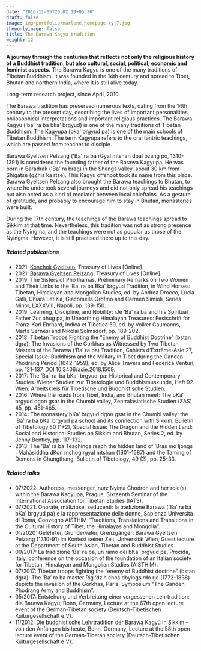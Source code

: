 ```yaml
---
date: "2016-11-05T20:02:19+05:30"
draft: false
image: img/portfolio/marlene.homepage.xy.7.jpg
showonlyimage: false
title: The Barawa Kagyu tradition
weight: 12
---
```


**A journey through the centuries that reflects not only the religious history of a Buddhist tradition, but also cultural, social, political, economic and feminist aspects.** The Barawa Kagyu is one of the many traditions of Tibetan Buddhism. It was founded in the 14th century and spread to Tibet, Bhutan and northern India, where it is still alive today.
<!--more-->

Long-term research project, since April, 2010

The Barawa tradition has preserved numerous texts, dating from the 14th century to the present day, describing the lives of important personalities, philosophical interpretations and important religious practices. The Barawa Kagyu ('ba' ra ba bka' brgyud) is one of the many traditions of Tibetan Buddhism. The Kagyupa (bka' brgyud pa) is one of the main schools of Tibetan Buddhism. The term Kagyupa refers to the oral tantric teachings, which are passed from teacher to disciple.

Barawa Gyeltsen Pelzang ('Ba' ra ba rGyal mtshan dpal bzang po, 1310-1391) is considered the founding father of the Barawa Kagyupa. He was born in Baradrak ('Ba' ra brag) in the Shangs valley, about 30 km from Shigatse (gZhis ka rtse). This Kagyu offshoot took its name from this place. Barawa Gyeltsen Pelzang  also brought the Barawa teachings to Bhutan, to where he undertook several journeys and did not only spread his teachings but also acted as a kind of mediator between local chieftains. As a gesture of gratitude, and probably to encourage him to stay in Bhutan, monasteries were built.

During the 17th century, the teachings of the Barawa teachings spread to Sikkim at that time. Nevertheless, this tradition was not as strong presence as the Nyingma, and the teachings were not as popular as those of the Nyingma. However, it is still practised there up to this day.


##### Related publications

- 2021: [Konchok Gyeltsen](https://treasuryoflives.org/biographies/view/Konchok-Gyeltsen/9761), Treasury of Lives [Online].
- 2021: [Barawa Gyeltsen Pelzang](https://treasuryoflives.org/biographies/view/Gyeltsen-Pelzang/TBRC_P1932), Treasury of Lives [Online].
- 2019: The Sisters of Pho lha nas. Preliminary Remarks on Two Women and Their Links to the ‘Ba’ ra ba Bka' brgyud Tradition, in Wind Horses: Tibetan, Himalayan and Mongolian Studies, ed. by Andrea Drocco, Lucia Galli, Chiara Letizia, Giacomella Orofino and Carmen Simioli, Series Minor, LXXXVIII, Napoli, pp. 139-150.
- 2019: Learning, Discipline, and Nobility: rJe ’Ba’ ra ba and his Spiritual Father Zur phug pa, in Unearthing Himalayan Treasures: Festschrift for Franz-Karl Ehrhard, Indica et Tibetica 59, ed. by Volker Caumanns, Marta Sernesi and Nikolai Solmsdorf, pp. 189-202.
- 2018: Tibetan Troops Fighting the “Enemy of Buddhist Doctrine” (bstan dgra): The Invasions of the Gorkhas as Witnessed by Two Tibetan Masters of the Barawa (‘Ba’ ra ba) Tradition, Cahiers d’Extrême-Asie 27, Special Issue: Buddhism and the Military in Tibet during the Ganden Phodrang Period (1642-1959), ed. by Alice Travers and Federica Venturi, pp. 121-137, [DOI 10.3406/asie.2018.1509](https://doi.org/10.3406/asie.2018.1509).
- 2017: The ’Ba’-ra-ba bKa’-brgyud-pa: Historical and Contemporary Studies. Wiener Studien zur Tibetologie und Buddhismuskunde, Heft 92. Wien: Arbeitskreis für Tibetische und Buddhistische Studien.
- 2016: Where the roads from Tibet, India, and Bhutan meet: The bKa’ brgyud dgon gsar in the Chumbi valley, Zentralasiatische Studien (ZAS) 45, pp. 451-465.
- 2014: The monastery bKa’ brgyud dgon gsar in the Chumbi valley: the ’Ba’ ra ba bKa’ brgyud pa school and its connection with Sikkim, Bulletin of Tibetology 50 (1+2), Special Issue: The Dragon and the Hidden Land: Social and Historical Studies on Sikkim and Bhutan, Series 2, ed. by Jenny Bentley, pp. 117-132.
- 2013: The ‘Ba’ ra ba Teachings reach the hidden land of ’Bras mo ljongs : Mahāsiddha dKon mchog rgyal mtshan (1601-1687) and the Taming of Demons in Chungthang, Bulletin of Tibetology, 49 (2), pp. 25-33.



##### Related talks


- 07/2022: Authoress, messenger, nun: Nyima Chodron and her role(s) within the Barawa Kagyupa, Prague, Sixteenth Seminar of the International Association for Tibetan Studies (IATS).
- 07/2021: Onorate, maliziose, seducenti: la tradizione Barawa (‘Ba’ ra ba bKa' brgyud pa) e la rappresentazione delle donne, Sapienza Università di Roma, Convegno AISTHiM “Traditions, Translations and Transitions in the Cultural History of Tibet, the Himalayas and Mongolia”.
- 01/2020: Gelehrter, Gründervater, Grenzgänger: Barawa Gyeltsen Pelzang (1310-91) im Kontext seiner Zeit, Universität Wien, Guest lecture at the Department of South Asian, Tibetan and Buddhist Studies.
- 09/2017: La tradizione ‘Ba’ ra ba, un ramo dei bKa' brgyud pa, Procida, Italy, conference on the occasion of the foundation of an Italian society for Tibetan, Himalayan and Mongolian Studies (AISTHiM).
- 07/2017: Tibetan troops fighting the “enemy of Buddhist doctrine” (bstan dgra): The ‘Ba’ ra ba master Rig ‘dzin chos dbyings rdo rje (1772-1838) depicts the invasion of the Gorkhas, Paris, Symposium “The Ganden Phodrang Army and Buddhism”.
- 05/2017: Entstehung und Verbreitung einer vergessenen Lehrtradition: die Barawa Kagyü, Bonn, Germany, Lecture at the 67th open lecture event of the German-Tibetan society (Deutsch-Tibetischen Kulturgesellschaft e.V).
- 11/2012: Die buddhistische Lehrtradition der Barawa Kagyü in Sikkim – von den Anfängen bis heute, Bonn, Germany, Lecture at the 58th open lecture event of the German-Tibetan society (Deutsch-Tibetischen Kulturgesellschaft e.V).


